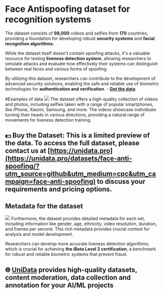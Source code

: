 # Face Antispoofing dataset for recognition systems

The dataset consists of **98,000** videos and selfies from **170** countries, providing a foundation for developing robust **security systems** and **facial recognition algorithms.**

While the dataset itself doesn't contain spoofing attacks, it's a valuable resource for testing **liveness detection system**, allowing researchers to simulate attacks and evaluate how effectively their systems can distinguish between real faces and various forms of spoofing.

By utilizing this dataset, researchers can contribute to the development of advanced security solutions, enabling the safe and reliable use of biometric technologies for **authentication and verification**. - **[Get the data](https://unidata.pro/datasets/face-anti-spoofing/?utm_source=github&utm_medium=cpc&utm_campaign=face-anti-spoofing)**

#Examples of data
![](https://www.googleapis.com/download/storage/v1/b/kaggle-user-content/o/inbox%2F22059654%2Fe46e401a5449bacce5f934aaea9bb06e%2FFrame%20155.png?generation=1730591437955112&alt=media)
The dataset offers a high-quality collection of videos and photos, including selfies taken with a range of popular smartphones, like iPhone, Xiaomi, Samsung, and more. The videos showcase individuals turning their heads in various directions, providing a natural range of movements for liveness detection training. 
## 💵 Buy the Dataset: This is a limited preview of the data. To access the full dataset, please contact us at [https://unidata.pro](https://unidata.pro/datasets/face-anti-spoofing/?utm_source=github&utm_medium=cpc&utm_campaign=face-anti-spoofing) to discuss your requirements and pricing options.

## Metadata for the dataset
![](https://www.googleapis.com/download/storage/v1/b/kaggle-user-content/o/inbox%2F22059654%2F8350718e93ee92840995405815739c61%2FFrame%20136%20(1).png?generation=1730591760432249&alt=media)
Furthermore, the dataset provides detailed metadata for each set, including information like gender, age, ethnicity, video resolution, duration, and frames per second. This rich metadata provides crucial context for analysis and model development.

Researchers can develop more accurate liveness detection algorithms, which is crucial for achieving **the iBeta Level 2 certification**, a benchmark for robust and reliable biometric systems that prevent fraud.
## 🌐 [UniData](https://unidata.pro/datasets/face-anti-spoofing/?utm_source=github&utm_medium=cpc&utm_campaign=face-anti-spoofing) provides high-quality datasets, content moderation, data collection and annotation for your AI/ML projects 
